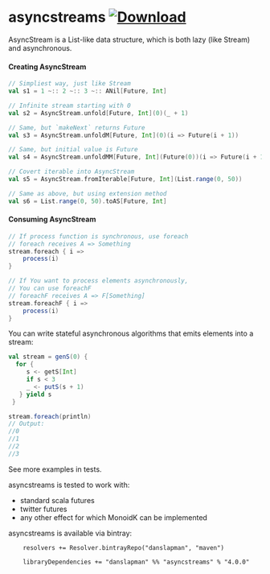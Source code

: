 asyncstreams [ ![Download](https://api.bintray.com/packages/danslapman/maven/asyncstreams/images/download.svg) ](https://bintray.com/danslapman/maven/asyncstreams/_latestVersion)
============

AsyncStream is a List-like data structure, which is both lazy (like Stream) and asynchronous.

#### Creating AsyncStream

```scala
// Simpliest way, just like Stream
val s1 = 1 ~:: 2 ~:: 3 ~:: ANil[Future, Int]

// Infinite stream starting with 0
val s2 = AsyncStream.unfold[Future, Int](0)(_ + 1)

// Same, but `makeNext` returns Future
val s3 = AsyncStream.unfoldM[Future, Int](0)(i => Future(i + 1))

// Same, but initial value is Future
val s4 = AsyncStream.unfoldMM[Future, Int](Future(0))(i => Future(i + 1))

// Covert iterable into AsyncStream
val s5 = AsyncStream.fromIterable[Future, Int](List.range(0, 50))

// Same as above, but using extension method
val s6 = List.range(0, 50).toAS[Future, Int]
```

#### Consuming AsyncStream

```scala
// If process function is synchronous, use foreach
// foreach receives A => Something
stream.foreach { i =>
    process(i)
}

// If You want to process elements asynchronously,
// You can use foreachF
// foreachF receives A => F[Something]
stream.foreachF { i =>
    process(i)
}

```

You can write stateful asynchronous algorithms that emits elements into a stream:

```scala
val stream = genS(0) {
  for {
     s <- getS[Int]
     if s < 3
     _ <- putS(s + 1)
   } yield s
 }

stream.foreach(println)
// Output:
//0
//1
//2
//3
```

See more examples in tests.

asyncstreams is tested to work with:
- standard scala futures
- twitter futures
- any other effect for which MonoidK can be implemented

asyncstreams is available via bintray:

```
    resolvers += Resolver.bintrayRepo("danslapman", "maven")

    libraryDependencies += "danslapman" %% "asyncstreams" % "4.0.0"
```
